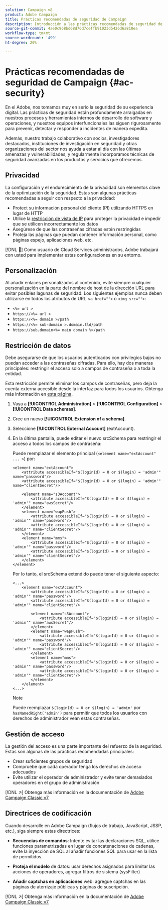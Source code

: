 ```yaml
---
solution: Campaign v8
product: Adobe Campaign
title: Prácticas recomendadas de seguridad de Campaign
description: Introducción a las prácticas recomendadas de seguridad de Campaign
source-git-commit: 4ae0c968bd68d76d7ceffb91023d5426d6a810ea
workflow-type: tm+mt
source-wordcount: '499'
ht-degree: 20%

---
```


# Prácticas recomendadas de seguridad de Campaign {#ac-security}

En el Adobe, nos tomamos muy en serio la seguridad de su experiencia digital. Las prácticas de seguridad están profundamente arraigadas en nuestros procesos y herramientas internos de desarrollo de software y operaciones, y nuestros equipos interfuncionales las siguen rigurosamente para prevenir, detectar y responder a incidentes de manera expedita.

Además, nuestro trabajo colaborativo con socios, investigadores destacados, instituciones de investigación en seguridad y otras organizaciones del sector nos ayuda a estar al día con las últimas amenazas y vulnerabilidades, y regularmente incorporamos técnicas de seguridad avanzadas en los productos y servicios que ofrecemos.

## Privacidad

La configuración y el endurecimiento de la privacidad son elementos clave de la optimización de la seguridad. Estas son algunas prácticas recomendadas a seguir con respecto a la privacidad:

* Protect su información personal del cliente (PI) utilizando HTTPS en lugar de HTTP
* Utilice la [restricción de vista de IP](../dev/restrict-pi-view.md) para proteger la privacidad e impedir que se utilicen incorrectamente los datos
* Asegúrese de que las contraseñas cifradas estén restringidas
* Proteja las páginas que puedan contener información personal, como páginas espejo, aplicaciones web, etc.

[!DNL :speech_balloon:] Como usuario de Cloud Services administrados, Adobe trabajará con usted para implementar estas configuraciones en su entorno.

## Personalización

Al añadir enlaces personalizados al contenido, evite siempre cualquier personalización en la parte del nombre de host de la dirección URL para evitar posibles lagunas de seguridad. Los siguientes ejemplos nunca deben utilizarse en todos los atributos de URL &lt;`a href="">` o `<img src="">`:

* `<%= url >`
* `https://<%= url >`
* `https://<%= domain >/path`
* `https://<%= sub-domain >.domain.tld/path`
* `https://sub.domain<%= main domain %>/path`

## Restricción de datos

Debe asegurarse de que los usuarios autenticados con privilegios bajos no puedan acceder a las contraseñas cifradas. Para ello, hay dos maneras principales: restringir el acceso solo a campos de contraseña o a toda la entidad.

Esta restricción permite eliminar los campos de contraseñas, pero deja la cuenta externa accesible desde la interfaz para todos los usuarios. Obtenga más información en [esta página](../dev/restrict-pi-view.md).

1. Vaya a **[!UICONTROL Administration]** > **[!UICONTROL Configuration]** > **[!UICONTROL Data schemas]**.

1. Cree un nuevo **[!UICONTROL Extension of a schema]**.

1. Seleccione **[!UICONTROL External Account]** (extAccount).

1. En la última pantalla, puede editar el nuevo srcSchema para restringir el acceso a todos los campos de contraseña:

   Puede reemplazar el elemento principal (`<element name="extAccount" ... >`) por:

   ```
   <element name="extAccount">
       <attribute accessibleIf="$(loginId) = 0 or $(login) = 'admin'" name="password"/>
       <attribute accessibleIf="$(loginId) = 0 or $(login) = 'admin'" name="clientSecret"/>
   
       <element name="s3Account">
           <attribute accessibleIf="$(loginId) = 0 or $(login) = 'admin'" name="awsSecret"/>
       </element>
       <element name="wapPush">
           <attribute accessibleIf="$(loginId) = 0 or $(login) = 'admin'" name="password"/>
           <attribute accessibleIf="$(loginId) = 0 or $(login) = 'admin'" name="clientSecret"/>
       </element>
       <element name="mms">
           <attribute accessibleIf="$(loginId) = 0 or $(login) = 'admin'" name="password"/>
           <attribute accessibleIf="$(loginId) = 0 or $(login) = 'admin'" name="clientSecret"/>
       </element>
   </element>
   ```

   Por lo tanto, el srcSchema extendido puede tener el siguiente aspecto:

   ```
   <...>
       <element name="extAccount">
           <attribute accessibleIf="$(loginId) = 0 or $(login) = 'admin'" name="password"/>
           <attribute accessibleIf="$(loginId) = 0 or $(login) = 'admin'" name="clientSecret"/>
   
           <element name="s3Account">
               <attribute accessibleIf="$(loginId) = 0 or $(login) = 'admin'" name="awsSecret"/>
           </element>
           <element name="wapPush">
               <attribute accessibleIf="$(loginId) = 0 or $(login) = 'admin'" name="password"/>
               <attribute accessibleIf="$(loginId) = 0 or $(login) = 'admin'" name="clientSecret"/>
           </element>
           <element name="mms">
               <attribute accessibleIf="$(loginId) = 0 or $(login) = 'admin'" name="password"/>
               <attribute accessibleIf="$(loginId) = 0 or $(login) = 'admin'" name="clientSecret"/>
           </element>
       </element>
   <...> 
   ```

   >[!NOTE]
   >
   >Puede reemplazar `$(loginId) = 0 or $(login) = 'admin'` por `hasNamedRight('admin')` para permitir que todos los usuarios con derechos de administrador vean estas contraseñas.


## Gestión de acceso

La gestión del acceso es una parte importante del refuerzo de la seguridad. Estas son algunas de las prácticas recomendadas principales:

* Crear suficientes grupos de seguridad
* Compruebe que cada operador tenga los derechos de acceso adecuados
* Evite utilizar el operador de administrador y evite tener demasiados operadores en el grupo de administración

[!DNL :arrow_upper_right:] Obtenga más información en la documentación de  [Adobe Campaign Classic v7](https://experienceleague.adobe.com/docs/campaign-classic/using/installing-campaign-classic/security-privacy/access-management.html?lang=en#webapp-operator)

## Directrices de codificación

Cuando desarrolle en Adobe Campaign (flujos de trabajo, JavaScript, JSSP, etc.), siga siempre estas directrices:

* **Secuencias de comandos**: Intente evitar las declaraciones SQL, utilice funciones parametrizadas en lugar de concatenaciones de cadenas, evite la inyección de SQL al añadir funciones SQL para usar en la lista de permitidos.

* **Proteja el modelo** de datos: usar derechos asignados para limitar las acciones de operadores, agregar filtros de sistema (sysFilter)

* **Añadir captchas en aplicaciones** web: agregue captchas en las páginas de aterrizaje públicas y páginas de suscripción.

[!DNL :arrow_upper_right:] Obtenga más información en la documentación de  [Adobe Campaign Classic v7](https://experienceleague.adobe.com/docs/campaign-classic/using/installing-campaign-classic/security-privacy/scripting-coding-guidelines.html?lang=en#installing-campaign-classic)

